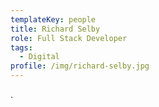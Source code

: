 ```yaml
---
templateKey: people
title: Richard Selby
role: Full Stack Developer
tags:
  - Digital
profile: /img/richard-selby.jpg
---
```

.
